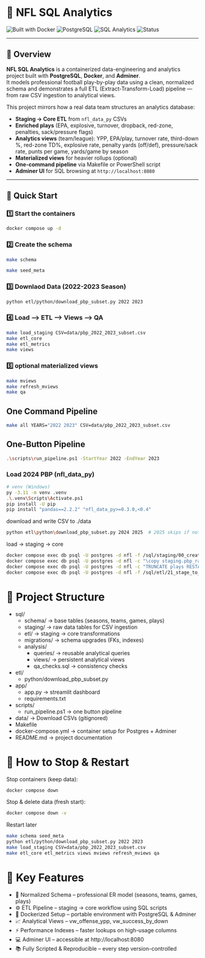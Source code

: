 # 🏈 NFL SQL Analytics  

![Built with Docker](https://img.shields.io/badge/Built%20with-Docker-blue?logo=docker)
![PostgreSQL](https://img.shields.io/badge/Database-PostgreSQL-blue?logo=postgresql)
![SQL Analytics](https://img.shields.io/badge/Language-SQL-orange?logo=sqlite)
![Status](https://img.shields.io/badge/Version-v1.0-success)

---

## 📘 Overview  

**NFL SQL Analytics** is a containerized data-engineering and analytics project built with **PostgreSQL**, **Docker**, and **Adminer**.  
It models professional football play-by-play data using a clean, normalized schema and demonstrates a full ETL (Extract-Transform-Load) pipeline — from raw CSV ingestion to analytical views.  

This project mirrors how a real data team structures an analytics database:  

- **Staging → Core ETL** from `nfl_data_py` CSVs
- **Enriched plays** (EPA, explosive, turnover, dropback, red-zone, penalties, sack/pressure flags)
- **Analytics views** (team/league): YPP, EPA/play, turnover rate, third-down %, red-zone TD%, explosive rate, penalty yards (off/def), pressure/sack rate, punts per game, yards/game by season
- **Materialized views** for heavier rollups (optional)
- **One-command pipeline** via Makefile or PowerShell script
- **Adminer UI** for SQL browsing at `http://localhost:8080`

---



## 🚀 Quick Start  

### 1️⃣ Start the containers 
```bash 
docker compose up -d 
```
### 2️⃣ Create the schema
```bash
make schema
```
```bash
make seed_meta
```
### 3️⃣ Downlaod Data (2022-2023 Season)
```bash
python etl/python/download_pbp_subset.py 2022 2023
```
### 4️⃣ Load --> ETL --> Views --> QA
```bash
make load_staging CSV=data/pbp_2022_2023_subset.csv
make etl_core
make etl_metrics
make views
```
### 5️⃣ optional materialized views
```bash
make mviews
make refresh_mviews
make qa
```

##  One Command Pipeline
```bash
make all YEARS="2022 2023" CSV=data/pbp_2022_2023_subset.csv
```

## One-Button Pipeline
```bash
.\scripts\run_pipeline.ps1 -StartYear 2022 -EndYear 2023
```

### Load 2024 PBP (nfl_data_py)
```bash
# venv (Windows)
py -3.11 -m venv .venv
.\.venv\Scripts\Activate.ps1
pip install -U pip
pip install "pandas==2.2.2" "nfl_data_py>=0.3.0,<0.4"
```
download and write CSV to ./data
``` bash
python etl\python\download_pbp_subset.py 2024 2025  # 2025 skips if not published
```
load -> staging -> core
```bash
docker compose exec db psql -U postgres -d nfl -f /sql/staging/00_create_staging.sql
docker compose exec db psql -U postgres -d nfl -c "\copy staging.pbp_raw FROM '/data/pbp_2024_2025_subset.csv' CSV HEADER"
docker compose exec db psql -U postgres -d nfl -c "TRUNCATE plays RESTART IDENTITY CASCADE;"
docker compose exec db psql -U postgres -d nfl -f /sql/etl/21_stage_to_core_offdef.sql
```

# 🧱 Project Structure
- sql/
  -  schema/        → base tables (seasons, teams, games, plays)
  -  staging/       → raw data tables for CSV ingestion
  -  etl/           → staging → core transformations
  -  migrations/    → schema upgrades (FKs, indexes)
  -  analysis/
      - queries/    → reusable analytical queries
      - views/      → persistent analytical views
      - qa_checks.sql → consistency checks
- etl/
   - python/download_pbp_subset.py
- app/
   - app.py → streamlit dashboard
   - requirements.txt
- scripts/
   - run_pipeline.ps1 → one button pipeline 
- data/      → Download CSVs (gitignored)
- Makefile
- docker-compose.yml   → container setup for Postgres + Adminer
- README.md            → project documentation

# 🏁 How to Stop & Restart

Stop containers (keep data):
```bash
docker compose down
```
Stop & delete data (fresh start):
```bash
docker compose down -v
```
Restart later
```bash
make schema seed_meta
python etl/python/download_pbp_subset.py 2022 2023
make load_staging CSV=data/pbp_2022_2023_subset.csv
make etl_core etl_metrics views mviews refresh_mviews qa
```

# 🧠 Key Features

- 🧩 Normalized Schema – professional ER model (seasons, teams, games, plays)
- ⚙️ ETL Pipeline – staging → core workflow using SQL scripts
- 🐳 Dockerized Setup – portable environment with PostgreSQL & Adminer
- 📈 Analytical Views – vw_offense_ypp, vw_success_by_down
- ⚡ Performance Indexes – faster lookups on high-usage columns
- 💻 Adminer UI – accessible at http://localhost:8080
- 📚 Fully Scripted & Reproducible – every step version-controlled